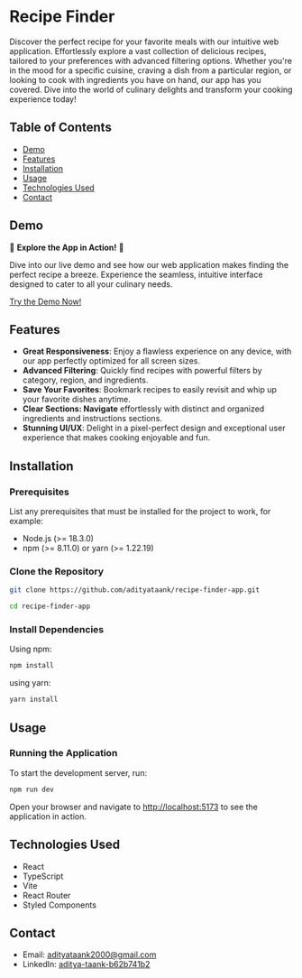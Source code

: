 # Recipe Finder

Discover the perfect recipe for your favorite meals with our intuitive web application. Effortlessly explore a vast collection of delicious recipes, tailored to your preferences with advanced filtering options. Whether you're in the mood for a specific cuisine, craving a dish from a particular region, or looking to cook with ingredients you have on hand, our app has you covered. Dive into the world of culinary delights and transform your cooking experience today!


## Table of Contents

- [Demo](#demo)
- [Features](#features)
- [Installation](#installation)
- [Usage](#usage)
- [Technologies Used](#technologies-used)
- [Contact](#contact)


## Demo

🌟 **Explore the App in Action!** 🌟

Dive into our live demo and see how our web application makes finding the perfect recipe a breeze. Experience the seamless, intuitive interface designed to cater to all your culinary needs.

[Try the Demo Now!](https://kitchen-scout.netlify.app/)


## Features

- **Great Responsiveness**: Enjoy a flawless experience on any device, with our app perfectly optimized for all screen sizes.
- **Advanced Filtering**: Quickly find recipes with powerful filters by category, region, and ingredients.
- **Save Your Favorites**: Bookmark recipes to easily revisit and whip up your favorite dishes anytime.
- **Clear Sections: Navigate** effortlessly with distinct and organized ingredients and instructions sections.
- **Stunning UI/UX**: Delight in a pixel-perfect design and exceptional user experience that makes cooking enjoyable and fun.


## Installation

### Prerequisites

List any prerequisites that must be installed for the project to work, for example:

- Node.js (>= 18.3.0)
- npm (>= 8.11.0) or yarn (>= 1.22.19)

### Clone the Repository

```sh
git clone https://github.com/adityataank/recipe-finder-app.git

cd recipe-finder-app
```
### Install Dependencies
Using npm:
```sh
npm install
```
using yarn:
```sh
yarn install
```


## Usage

### Running the Application

To start the development server, run:

```sh
npm run dev
```
Open your browser and navigate to [http://localhost:5173](http://localhost:5173/) to see the application in action.


## Technologies Used

- React
- TypeScript 
- Vite
- React Router
- Styled Components


## Contact

- Email: [adityataank2000@gmail.com](mailto:adityataank2000@gmail.com)
- LinkedIn: [aditya-taank-b62b741b2](https://www.linkedin.com/in/aditya-taank-b62b741b2)